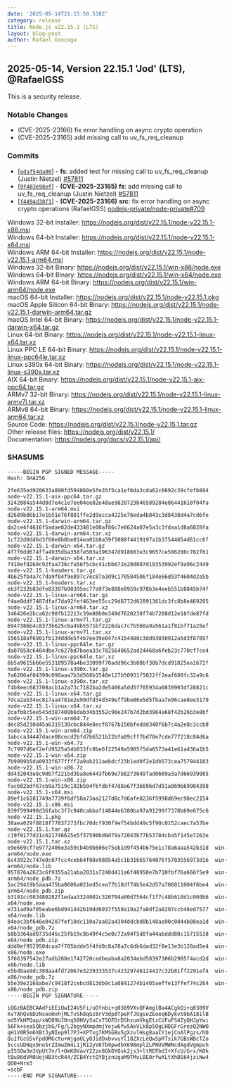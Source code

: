 ```yaml
---
date: '2025-05-14T21:15:50.538Z'
category: release
title: Node.js v22.15.1 (LTS)
layout: blog-post
author: Rafael Gonzaga
---
```


## 2025-05-14, Version 22.15.1 'Jod' (LTS), @RafaelGSS

This is a security release.

### Notable Changes

- (CVE-2025-23166) fix error handling on async crypto operation
- (CVE-2025-23165) add missing call to uv_fs_req_cleanup

### Commits

- \[[`edaf54da00`](https://github.com/nodejs/node/commit/edaf54da00)] - **fs**: added test for missing call to uv_fs_req_cleanup (Justin Nietzel) [#57811](https://github.com/nodejs/node/pull/57811)
- \[[`9f403e98ef`](https://github.com/nodejs/node/commit/9f403e98ef)] - **(CVE-2025-23165)** **fs**: add missing call to uv_fs_req_cleanup (Justin Nietzel) [#57811](https://github.com/nodejs/node/pull/57811)
- \[[`f4494d38f1`](https://github.com/nodejs/node/commit/f4494d38f1)] - **(CVE-2025-23166)** **src**: fix error handling on async crypto operations (RafaelGSS) [nodejs-private/node-private#709](https://github.com/nodejs-private/node-private/pull/709)

Windows 32-bit Installer: https://nodejs.org/dist/v22.15.1/node-v22.15.1-x86.msi \
Windows 64-bit Installer: https://nodejs.org/dist/v22.15.1/node-v22.15.1-x64.msi \
Windows ARM 64-bit Installer: https://nodejs.org/dist/v22.15.1/node-v22.15.1-arm64.msi \
Windows 32-bit Binary: https://nodejs.org/dist/v22.15.1/win-x86/node.exe \
Windows 64-bit Binary: https://nodejs.org/dist/v22.15.1/win-x64/node.exe \
Windows ARM 64-bit Binary: https://nodejs.org/dist/v22.15.1/win-arm64/node.exe \
macOS 64-bit Installer: https://nodejs.org/dist/v22.15.1/node-v22.15.1.pkg \
macOS Apple Silicon 64-bit Binary: https://nodejs.org/dist/v22.15.1/node-v22.15.1-darwin-arm64.tar.gz \
macOS Intel 64-bit Binary: https://nodejs.org/dist/v22.15.1/node-v22.15.1-darwin-x64.tar.gz \
Linux 64-bit Binary: https://nodejs.org/dist/v22.15.1/node-v22.15.1-linux-x64.tar.xz \
Linux PPC LE 64-bit Binary: https://nodejs.org/dist/v22.15.1/node-v22.15.1-linux-ppc64le.tar.xz \
Linux s390x 64-bit Binary: https://nodejs.org/dist/v22.15.1/node-v22.15.1-linux-s390x.tar.xz \
AIX 64-bit Binary: https://nodejs.org/dist/v22.15.1/node-v22.15.1-aix-ppc64.tar.gz \
ARMv7 32-bit Binary: https://nodejs.org/dist/v22.15.1/node-v22.15.1-linux-armv7l.tar.xz \
ARMv8 64-bit Binary: https://nodejs.org/dist/v22.15.1/node-v22.15.1-linux-arm64.tar.xz \
Source Code: https://nodejs.org/dist/v22.15.1/node-v22.15.1.tar.gz \
Other release files: https://nodejs.org/dist/v22.15.1/ \
Documentation: https://nodejs.org/docs/v22.15.1/api/

### SHASUMS

```
-----BEGIN PGP SIGNED MESSAGE-----
Hash: SHA256

2fe635ed920633a890fd594860e5fe35f5ca1ef6da3cda62c6692c39cfefb894  node-v22.15.1-aix-ppc64.tar.gz
3242884a544d8d7e4c1e7ee04ee82e48ae9820723b46589284e86441610f04fa  node-v22.15.1-arm64.msi
d2689b86b17e1b51e76f801ffe2d9acca4225e76eda4b843c3d8438d4a7cd6fe  node-v22.15.1-darwin-arm64.tar.gz
da2ce4f4616f5adae82de433481e00af86c7e6624a07e5a3c3fdaa1d8a6028fa  node-v22.15.1-darwin-arm64.tar.xz
1c722d0dd6d3f60e8b0be014ea01b8a59f5088f4419197a1b37544854d61cc6f  node-v22.15.1-darwin-x64.tar.gz
4f7f6dd674ffa4935dba358fe503a396347d918603e3c9657ce586280c702f61  node-v22.15.1-darwin-x64.tar.xz
7410efd260c92faa736cfa56f5cbc41cbb672e20d007d19353992ef9a96c2449  node-v22.15.1-headers.tar.gz
4b625fb4a7c7da9f04f9e897c7ec87a3d9c170504506f184e66d93f4604d2a5b  node-v22.15.1-headers.tar.xz
eb3f232b83dfe83397b98395ec77a973e888e8959c978b3e4eeb551b8845b74f  node-v22.15.1-linux-arm64.tar.gz
f4ae8ddf7487dfaf7da92fef463ee55cc29d8772d62891361dc3fc8b8e469205  node-v22.15.1-linux-arm64.tar.xz
346426e2bca62c98fb12213c39e80b0e349d7620238f74b7208d12e18fde87fd  node-v22.15.1-linux-armv7l.tar.gz
6947386b4c8373b625c6a49b5571bf2226dac7c7b560a9a561a1f81bf71a25ef  node-v22.15.1-linux-armv7l.tar.xz
156518af6901fb134ddde5f4b7ee39e047c4154480c3dd93030912a5d3f87097  node-v22.15.1-linux-ppc64le.tar.gz
da07858c6404dbe7c627bd7baea33c7825640652ad24468a6feb23c770cf7ce4  node-v22.15.1-linux-ppc64le.tar.xz
6b5a9615b66e553189578a4be33099f70add96c3b00bf38b7dcd91825ea1672f  node-v22.15.1-linux-s390x.tar.gz
7a6206af04399c090aaa7b3d568b1540e127b50931f5022ff2eaf680fc32a9c6  node-v22.15.1-linux-s390x.tar.xz
f4b8eec683708acb1a2a73c7182ba2de5466a5dd5f705934a0830903df28821c  node-v22.15.1-linux-x64.tar.gz
7dca2ab34ec817aa4781e2e99dfd34d349eff9be86e5d5fbaa7e96cae8ee3179  node-v22.15.1-linux-x64.tar.xz
2cafb8c5ee545d387409b6dab34b3552c90e247b7d2bd3964a68f42b26b3e8bf  node-v22.15.1-win-arm64.7z
dec85d230d45a6319130cbc844e8ecf8767b150bfeddd340f6b7c4a2e8c3ccb8  node-v22.15.1-win-arm64.zip
3abcca34447dace08cecd2bfd7b6521b22bfa89cff7bd70e7cde777218c84d6a  node-v22.15.1-win-x64.7z
7c7997d6ef2efd9525a54b033fc0be6f22549a5905f5da6573a41e61a436a1b5  node-v22.15.1-win-x64.zip
7b9999b5da0933f677ffff2a9ab211aebdcf23b1ed0f2e1db573cea757944103  node-v22.15.1-win-x86.7z
dd432043e8c90b7f221bd3ba8e6443fb69e7b8273049fad0669a3a7d66939985  node-v22.15.1-win-x86.zip
facb02bdf67cb9a7519c192b504fbfdbf47d8a67f36696d7d91a069b69904398  node-v22.15.1-x64.msi
89ef1c6181749a7739f6df58a73aa2127d0c7d6afe0236f5998d69ec98ec2154  node-v22.15.1-x86.msi
839f599498d36fabc3f7c940cabbaf14844e6380ba97a91299f7378b69e675c6  node-v22.15.1.pkg
38aea029f8818f7783f273fbc70dcf930f9ef54bdd49c5f90c0152caec7a57be  node-v22.15.1.tar.gz
c19f0177d21c621746625e5f37590bd0d79a72043b77b53784cba5f145e7263e  node-v22.15.1.tar.xz
e9e669cf7e9772406e3a59cb4b9b606e75eb1d9f454b675e1c78a6aaa542b31d  win-arm64/node.exe
6c43922c747e0c07fcc4ceb64f08e98854a5c1b31665764076f5783556973d16  win-arm64/node.lib
957076a2623c6f9355a21aba2031a7248d411a6f40950e7b710fbf76a666f5e9  win-arm64/node_pdb.7z
5ac29419b5aaa475ba0606a021ed5cea77b18df74b5e42d57a706011004f6be4  win-arm64/node_pdb.zip
b3191cc083480282f1edaa3324002c320704a00d7564cf1f7c48b610d1c060b6  win-x64/node.exe
e731ad9af05eabe6bd941442b19dd6037f559a19a2fa8df2a8297ccb46ed7577  win-x64/node.lib
84eec3bf646e04287fef10dc110a7aa82a4304ddcbd0b148aa90c0d44b08ea1d  win-x64/node_pdb.7z
b8b3364ad0735d45c25fb19c8b49f4c5e0c72a94f5d8fa44abddd80c15715538  win-x64/node_pdb.zip
ddd0ef952950dcaa7f705bdde5f4fd0c8a78a7c6db6dad32f8e13e3b120ad5e4  win-x86/node.exe
5f66397542e27adb288e1742720cedbeaba8a2034ebd58397306b2905f4acd2d  win-x86/node.lib
e5bd0ae9dc388aa4fd72067e3239333537c42329746124437c32b81ff2291ef4  win-x86/node_pdb.7z
b5e39e2168abe7c9418f2cebcd813db9c1a0841274b1405aeffe13ffef74c264  win-x86/node_pdb.zip
-----BEGIN PGP SIGNATURE-----

iQGzBAEBCAAdFiEEiQwI24V5Fi/uDfnbi+q0389VXvQFAmglBa4ACgkQi+q0389V
XvTAhQv8DzNseoHxhjMLTvSh8qGz8rV3dp8TpeFfJUgseZEoeq6DykvS9bA18ilB
od5YkHPQap/xWO89UJ0nq50HVySuCsTSOFDrDShzumVkgEtzCUFuFS4ZyQHJpYwi
56Fk+sea5QbzjbG/Fg/L2bgyNXmpdmjYejw6fw5AkVLk8p5OgLHDGFrGrezQ2NWO
qH1V0R5m6XBtJyNIep9l7PJ+XPTxg7KMSG8u5gXzvlHsg8aaIY1ejCnAlPgzs/hD
Qu1fGcG5vFpdOMGctu+WjgaULyOJidDxbvvuYl18ZXcLeQw5pRTsik7GBsWBcTZo
5ccsUDNqx9noSrZImwZW4L1jR12yV6Tb9pwdbX698mplZLPNUVMWNcdAgdVgmpuh
pISSOw3m3VpUt7n/l+OmKOVavY22zn8GkOYQsk2js3+ltREFbdI+XfcU/Grx/K0k
tBu86dVM0UojHB3tcR44/ZCB4YctQYBjznUgaM9TMvL8E0rfwXLtXhBS64jziNw4
QO0+Nrm3
=scbF
-----END PGP SIGNATURE-----
```
